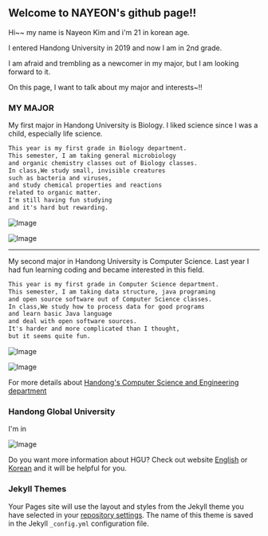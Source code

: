 ## Welcome to NAYEON's github page!!

Hi~~ my name is Nayeon Kim and i'm 21 in korean age.

I entered Handong University in 2019 and now I am in 2nd grade.

I am afraid and trembling as a newcomer in my major, but I am looking forward to it.

On this page, I want to talk about my major and interests~!!

### MY MAJOR

My first major in Handong University is Biology. 
I liked science since I was a child, especially life science.

```markdown
This year is my first grade in Biology department.
This semester, I am taking general microbiology 
and organic chemistry classes out of Biology classes.
In class,We study small, invisible creatures 
such as bacteria and viruses, 
and study chemical properties and reactions 
related to organic matter. 
I'm still having fun studying 
and it's hard but rewarding.
```
![Image](https://cdn.pixabay.com/photo/2018/12/22/13/18/dna-3889611__340.jpg)

![Image](https://cphoto.asiae.co.kr/listimglink/6/2018071009524750751_1531183965.jpg)



-----------------------------------



My second major in Handong University is Computer Science. 
Last year I had fun learning coding and became interested in this field.

```markdown
This year is my first grade in Computer Science department.
This semester, I am taking data structure, java programing
and open source software out of Computer Science classes.
In class,We study how to process data for good programs 
and learn basic Java language 
and deal with open software sources. 
It's harder and more complicated than I thought, 
but it seems quite fun.
```
![Image](https://www.postech.ac.kr/wp-content/uploads/2018/07/159-07-1.jpg)

![Image](https://theorydb.github.io/assets/img/think/2019-06-25-think-future-ai-1.png)

For more details about [Handong's Computer Science and Engineering department](http://csee.handong.edu/)

### Handong Global University

I'm in 

![Image](https://yt3.ggpht.com/a/AGF-l7-Rp9C3y6lw96SWzI9qpyOxkjIrK2fxpYROHQ=s900-c-k-c0xffffffff-no-rj-mo)


Do you want more information about HGU? Check out website [English](https://www.handong.edu/eng/) or [Korean](https://www.handong.edu/) and it will be helpful for you.

### Jekyll Themes

Your Pages site will use the layout and styles from the Jekyll theme you have selected in your [repository settings](https://github.com/nykim00/nykim00.github.io/settings). The name of this theme is saved in the Jekyll `_config.yml` configuration file.
